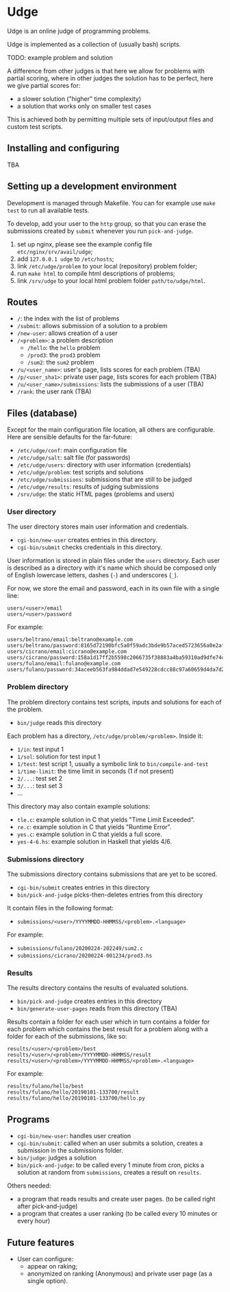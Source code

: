 Udge
====

Udge is an online judge of programming problems.

Udge is implemented as a collection of (usually bash) scripts.

TODO: example problem and solution

A difference from other judges is that here we allow for problems with partial
scoring, where in other judges the solution has to be perfect, here we give
partial scores for:

* a slower solution ("higher" time complexity)
* a solution that works only on smaller test cases

This is achieved both by permitting multiple sets of input/output files and
custom test scripts.


Installing and configuring
--------------------------

TBA


Setting up a development environment
------------------------------------

Development is managed through Makefile.  You can for example use `make test`
to run all available tests.

To develop, add your user to the `http` group, so that you can erase the
submissions created by `submit` whenever you run `pick-and-judge`.

1. set up nginx, please see the example config file `etc/nginx/srv/avail/udge`;
2. add `127.0.0.1 udge` to `/etc/hosts`;
3. link `/etc/udge/problem` to your local (repository) problem folder;
4. run `make html` to compile html descriptions of problems;
5. link `/srv/udge` to your local html problem folder `path/to/udge/html`.

Routes
------

* `/`:              the index with the list of problems
* `/submit`:        allows submission of a solution to a problem
* `/new-user`:      allows creation of a user
* `/<problem>`:     a problem description
	- `/hello`:     the `hello` problem
	- `/prod3`:     the `prod3` problem
	- `/sum2`:      the `sum2` problem
* `/u/<user_name>`: user's page, lists scores for each problem (TBA)
* `/p/<user_sha1>`: private user page, lists scores for each problem (TBA)
* `/u/<user_name>/submissions`: lists the submissions of a user    (TBA)
* `/rank`:          the user rank (TBA)


Files (database)
----------------

Except for the main configuration file location, all others are configurable.
Here are sensible defaults for the far-future:

* `/etc/udge/conf`:     main configuration file
* `/etc/udge/salt`:     salt file (for passwords)
* `/etc/udge/users`:    directory with user information (credentials)
* `/etc/udge/problem`:  test scripts and solutions
* `/etc/udge/submissions`: submissions that are still to be judged
* `/etc/udge/results`:  results of judging submissions
* `/srv/udge`:          the static HTML pages (problems and users)


### User directory

The user directory stores main user information and credentials.

* `cgi-bin/new-user` creates entries in this directory.
* `cgi-bin/submit` checks credentials in this directory.

User information is stored in plain files under the `users` directory.
Each user is described as a directory with it's name which should be composed
only of English lowercase letters, dashes (`-`) and underscores (`_`).

For now, we store the email and password,
each in its own file with a single line:

```
users/<user>/email
users/<user>/password
```

For example:

```
users/beltrano/email:beltrano@example.com
users/beltrano/password:8165d72190bfc5a0f59adc3bde9b57aced5723656a0e2af21e2a51b03199fbef
users/cicrano/email:cicrano@example.com
users/cicrano/password:158a1d17ff2b5598c2066735f38883a4ba59310ad9dfe74c1ac3f178a7808700
users/fulano/email:fulano@example.com
users/fulano/password:34aceeb563fa984ddad7e549228cdcc88c97a60659d4da7d206192da8997606c
```

### Problem directory

The problem directory contains test scripts, inputs and solutions for each of the problem.

* `bin/judge` reads this directory

Each problem has a directory, `/etc/udge/problem/<problem>`.  Inside it:

* `1/in`: test input 1
* `1/sol`: solution for test input 1
* `1/test`: test script 1, usually a symbolic link to `bin/compile-and-test`
* `1/time-limit`: the time limit in seconds (1 if not present)
* `2/...`: test set 2
* `3/...`: test set 3
* ...

This directory may also contain example solutions:

* `tle.c`: example solution in C that yields "Time Limit Exceeded".
* `re.c`: example solution in C that yields "Runtime Error".
* `yes.c`: example solution in C that yields a full score.
* `yes-4-6.hs`: example solution in Haskell that yields 4/6.


### Submissions directory

The submissions directory contains submissions that are yet to be scored.

* `cgi-bin/submit` creates entries in this directory
* `bin/pick-and-judge` picks-then-deletes entries from this directory

It contain files in the following format:

* `submissions/<user>/YYYYMMDD-HHMMSS/<problem>.<language>`

For example:

* `submissions/fulano/20200224-202249/sum2.c`
* `submissions/cicrano/20200224-001234/prod3.hs`


### Results

The results directory contains the results of evaluated solutions.

* `bin/pick-and-judge` creates entries in this directory
* `bin/generate-user-pages` reads from this directory (TBA)

Results contain a folder for each user which in turn contains a folder for each
problem which contains the best result for a problem along with a folder for
each of the submissions, like so:

```
results/<user>/<problem>/best
results/<user>/<problem>/YYYYMMDD-HHMMSS/result
results/<user>/<problem>/YYYYMMDD-HHMMSS/<problem>.<language>
```

For example:

```
results/fulano/hello/best
results/fulano/hello/20190101-133700/result
results/fulano/hello/20190101-133700/hello.py
```


Programs
--------

* `cgi-bin/new-user`: handles user creation
* `cgi-bin/submit`: called when an user submits a solution,
					creates a submission in the submissions folder.
* `bin/judge`: judges a solution
* `bin/pick-and-judge`: to be called every 1 minute from cron,
                        picks a solution at random from `submissions`,
						creates a result on `results`.

Others needed:

* a program that reads results and create user pages.  (to be called right after pick-and-judge)
* a program that creates a user ranking  (to be called every 10 minutes or every hour)


Future features
---------------

* User can configure:
	- appear on raking;
	- anonymized on ranking (Anonymous) and private user page (as a single option).
